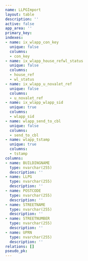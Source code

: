 ```yaml
---
name: LLPGImport
layout: table
description: ''
active: false
app_area: ''
primary_key: 
indexes:
- name: ix_wlapp_con_key
  unique: false
  columns:
  - con_key
- name: ix_wlapp_house_refwl_status
  unique: false
  columns:
  - house_ref
  - wl_status
- name: ix_wlapp_u_novalet_ref
  unique: false
  columns:
  - u_novalet_ref
- name: ix_wlapp_wlapp_sid
  unique: true
  columns:
  - wlapp_sid
- name: wlapp_send_to_cbl
  unique: false
  columns:
  - send_to_cbl
- name: wlapp_tstamp
  unique: true
  columns:
  - tstamp
columns:
- name: BUILDINGNAME
  type: nvarchar(255)
  description: ''
- name: LLPG
  type: nvarchar(255)
  description: ''
- name: POSTCODE
  type: nvarchar(255)
  description: ''
- name: STREETNAME
  type: nvarchar(255)
  description: ''
- name: STREETNUMBER
  type: nvarchar(255)
  description: ''
- name: UPRN
  type: nvarchar(255)
  description: ''
relations: []
pseudo_pk: 
---
```


